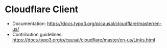 # Cloudflare Client

- Documentation: https://docs.typo3.org/p/causal/cloudflare/master/en-us/
- Contribution guidelines: https://docs.typo3.org/p/causal/cloudflare/master/en-us/Links.html
